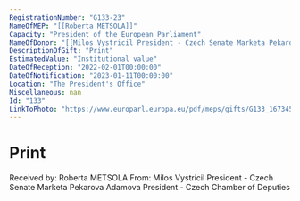 ```yaml
---
RegistrationNumber: "G133-23"
NameOfMEP: "[[Roberta METSOLA]]"
Capacity: "President of the European Parliament"
NameOfDonor: "[[Milos Vystricil President - Czech Senate Marketa Pekarova Adamova President - Czech Chamber of Deputies]]"
DescriptionOfGift: "Print"
EstimatedValue: "Institutional value"
DateOfReception: "2022-02-01T00:00:00"
DateOfNotification: "2023-01-11T00:00:00"
Location: "The President's Office"
Miscellaneous: nan
Id: "133"
LinkToPhoto: "https://www.europarl.europa.eu/pdf/meps/gifts/G133_1673458061132.PNG#"
---
```


# Print

Received by: Roberta METSOLA
From: Milos Vystricil President - Czech Senate Marketa Pekarova Adamova President - Czech Chamber of Deputies
